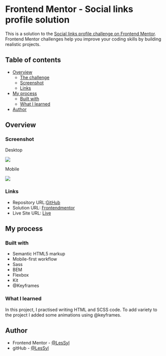 # Frontend Mentor - Social links profile solution

This is a solution to the [Social links profile challenge on Frontend Mentor](https://www.frontendmentor.io/challenges/social-links-profile-UG32l9m6dQ). Frontend Mentor challenges help you improve your coding skills by building realistic projects. 

## Table of contents

- [Overview](#overview)
  - [The challenge](#the-challenge)
  - [Screenshot](#screenshot)
  - [Links](#links)
- [My process](#my-process)
  - [Built with](#built-with)
  - [What I learned](#what-i-learned)
- [Author](#author)

## Overview

### Screenshot
Desktop

![](social-links-profile-main/images/desktop.jpeg)

Mobile

![](social-links-profile-main/images/mobile.jpeg)

### Links

- Repository URL:[GitHub](https://github.com/LesSyl/Social-links-profile)
- Solution URL: [Frontendmentor]()
- Live Site URL: [Live](https://lessyl.github.io/Social-links-profile/)


## My process

### Built with

- Semantic HTML5 markup
- Mobile-first workflow
- Sass
- BEM
- Flexbox
- Kit
- @Keyframes

### What I learned
In this project, I practised writing HTML and SCSS code. To add variety to the project I added some animations using @keyframes.

## Author

- Frontend Mentor - [@LesSyl](https://www.frontendmentor.io/profile/LesSyl)
- gitHub - [@LesSyl](https://github.com/LesSyl)